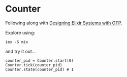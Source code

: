 # Counter

Following along with [Designing Elixir Systems with OTP](https://pragprog.com/titles/jgotp/designing-elixir-systems-with-otp/).

Explore using:

```
iex -S mix
```

and try it out...

```
counter_pid = Counter.start(0)
Counter.tick(counter_pid)
Counter.state(counter_pid) # 1
```
